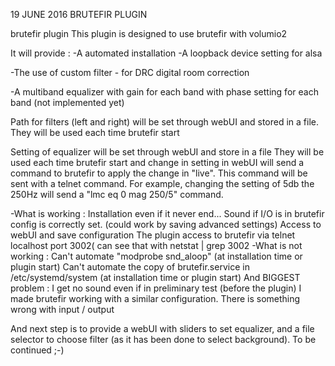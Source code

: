 19 JUNE 2016
	BRUTEFIR PLUGIN

brutefir plugin
This plugin is designed to use brutefir with volumio2

It will provide :
 -A automated installation
 -A loopback device setting for alsa

 -The use of custom filter - for DRC digital room correction

 -A multiband equalizer
	with gain for each band
	with phase setting for each band (not implemented yet)

Path for filters (left and right) will be set through webUI and stored in a file.
They will be used each time brutefir start

Setting of equalizer will be set through webUI and store in a file
They will be used each time brutefir start and change in setting in webUI will send a command to brutefir to apply the change in "live".
This command will be sent with a telnet command.
For example, changing the setting of 5db the 250Hz will send a "lmc eq 0 mag 250/5" command.

-What is working :
Installation even if it never end...
Sound if I/O is in brutefir config is correctly set. (could work by saving advanced settings) 
Access to webUI and save configuration
The plugin access to brutefir via telnet localhost port 3002( can see that with netstat | grep 3002
-What is not working :
Can't automate "modprobe snd_aloop" (at installation time or plugin start)
Can't automate the copy of brutefir.service in /etc/systemd/system (at installation time or plugin start)
And BIGGEST problem : I get no sound even if in preliminary test (before the plugin) I made brutefir working with a similar configuration.
There is something wrong with input / output


And next step is to provide a webUI with sliders to set equalizer, and a file selector to choose filter (as it has been done to select background).
To be continued ;-)